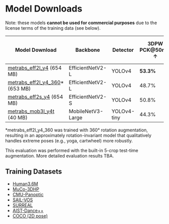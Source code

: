 # Model Downloads

Note: these models **cannot be used for commercial purposes** due to the license terms of the training data (see below).

| Model Download       | Backbone                 | Detector    | 3DPW PCK@50mm ↑  | 3DPW MPJPE ↓ | H36M S9/S11 MPJPE ↓ | 3DHP PCK@150mm ↑ | MuPoTS PCK@150mm ↑ | MuPoTS Abs-MPJPE ↓ | Avg FPS on 3DPW (batched) | Single-person FPS (batched) |
|----------------------|--------------------------|-------------|------------------|--------------|---------------------|------------------|--------------------|--------------------|---------------------------|-----------------------------|
| [metrabs_eff2l_y4](https://omnomnom.vision.rwth-aachen.de/data/metrabs/metrabs_eff2l_y4_20211019.zip) (654 MB)     | EfficientNetV2-L         | YOLOv4      | **53.3%**        | **61.9 mm**  | **41.1 mm**         | **95.7%**        | **94.7%**          | 191.7 mm           | TBA                       | TBA                         |
| [metrabs_eff2l_y4_360](https://omnomnom.vision.rwth-aachen.de/data/metrabs/metrabs_eff2l_y4_360_20211019.zip)* (653 MB)| EfficientNetV2-L         | YOLOv4      | 48.7%            | 66.1 mm      | 47.5 mm             | 95.0%            | 94.1%              | **187.2 mm**       | TBA                       | TBA                         |
| [metrabs_eff2s_y4](https://omnomnom.vision.rwth-aachen.de/data/metrabs/metrabs_eff2s_y4_20211026.zip) (654 MB)     | EfficientNetV2-S         | YOLOv4      | 50.8%        | 64.9 mm  | 47.4 mm         | 94.5%        | 94.1%          | 192.2 mm           | TBA                       | TBA                         |
| [metrabs_mob3l_y4t](https://omnomnom.vision.rwth-aachen.de/data/metrabs/metrabs_mob3l_y4t_20211019.zip) (40 MB)   | MobileNetV3-Large        | YOLOv4-tiny | 44.3%            | 74.1 mm      | 54.0 mm             | 89.5%            | 91.0%              | 221.3 mm           | **TBA**                   | **TBA**                     |

*metrabs_eff2l_y4_360 was trained with 360° rotation augmentation, resulting in an approximately rotation-invariant model that qualitatively handles extreme poses (e.g., yoga, cartwheel) more robustly.  

This evaluation was performed with the built-in 5-crop test-time augmentation. More detailed evaluation results TBA.

## Training Datasets

- [Human3.6M](http://vision.imar.ro/human3.6m)
- [MuCo-3DHP](https://vcai.mpi-inf.mpg.de/projects/SingleShotMultiPerson/)
- [CMU-Panoptic](http://domedb.perception.cs.cmu.edu/)
- [SAIL-VOS](http://sailvos.web.illinois.edu/_site/index.html)
- [SURREAL](https://www.di.ens.fr/willow/research/surreal/data/)
- [AIST-Dance++](https://google.github.io/aistplusplus_dataset/index.html)
- [COCO (2D pose)](https://cocodataset.org/)
